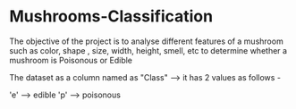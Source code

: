 # Mushrooms-Classification
The objective of the project is to analyse different features of a mushroom such as color, shape , size, width, height, smell, etc to 
determine whether a mushroom is Poisonous or Edible

The dataset as a column named as "Class" --> it has 2 values as follows - 

'e' --> edible
'p' --> poisonous

